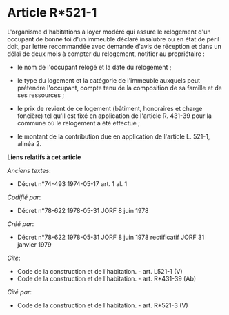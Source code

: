 # Article R*521-1

L'organisme d'habitations à loyer modéré qui assure le relogement d'un occupant de bonne foi d'un immeuble déclaré insalubre
ou en état de péril doit, par lettre recommandée avec demande d'avis de réception et dans un délai de deux mois à compter du
relogement, notifier au propriétaire :

- le nom de l'occupant relogé et la date du relogement ;

- le type du logement et la catégorie de l'immeuble auxquels peut prétendre l'occupant, compte tenu de la composition de sa
famille et de ses ressources ;

- le prix de revient de ce logement (bâtiment, honoraires et charge foncière) tel qu'il est fixé en application de l'article
R. 431-39 pour la commune où le relogement a été effectué ;

- le montant de la contribution due en application de l'article L. 521-1, alinéa 2.

**Liens relatifs à cet article**

_Anciens textes_:

  - Décret n°74-493 1974-05-17 art. 1 al. 1

_Codifié par_:

  - Décret n°78-622 1978-05-31 JORF 8 juin 1978

_Créé par_:

  - Décret n°78-622 1978-05-31 JORF 8 juin 1978 rectificatif JORF 31 janvier 1979

_Cite_:

  - Code de la construction et de l'habitation. - art. L521-1 (V)
  - Code de la construction et de l'habitation. - art. R*431-39 (Ab)

_Cité par_:

  - Code de la construction et de l'habitation. - art. R*521-3 (V)
